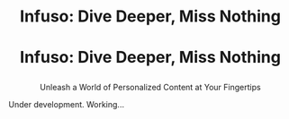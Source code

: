 <div align="center"><h1>Infuso: Dive Deeper, Miss Nothing</p></div>
<div align="center"><h1>Infuso: Dive Deeper, Miss Nothing</p></div>
<div align="center"><p>Unleash a World of Personalized Content at Your Fingertips</p></div>

Under development. Working...
